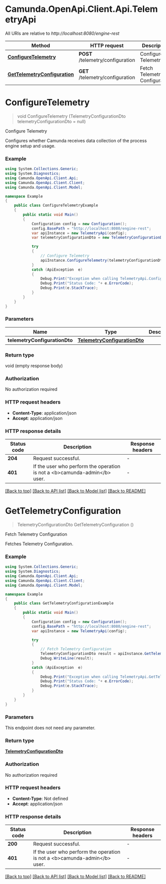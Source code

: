 # Camunda.OpenApi.Client.Api.TelemetryApi

All URIs are relative to *http://localhost:8080/engine-rest*

Method | HTTP request | Description
------------- | ------------- | -------------
[**ConfigureTelemetry**](TelemetryApi.md#configuretelemetry) | **POST** /telemetry/configuration | Configure Telemetry
[**GetTelemetryConfiguration**](TelemetryApi.md#gettelemetryconfiguration) | **GET** /telemetry/configuration | Fetch Telemetry Configuration


<a name="configuretelemetry"></a>
# **ConfigureTelemetry**
> void ConfigureTelemetry (TelemetryConfigurationDto telemetryConfigurationDto = null)

Configure Telemetry

Configures whether Camunda receives data collection of the process engine setup and usage.

### Example
```csharp
using System.Collections.Generic;
using System.Diagnostics;
using Camunda.OpenApi.Client.Api;
using Camunda.OpenApi.Client.Client;
using Camunda.OpenApi.Client.Model;

namespace Example
{
    public class ConfigureTelemetryExample
    {
        public static void Main()
        {
            Configuration config = new Configuration();
            config.BasePath = "http://localhost:8080/engine-rest";
            var apiInstance = new TelemetryApi(config);
            var telemetryConfigurationDto = new TelemetryConfigurationDto(); // TelemetryConfigurationDto |  (optional) 

            try
            {
                // Configure Telemetry
                apiInstance.ConfigureTelemetry(telemetryConfigurationDto);
            }
            catch (ApiException  e)
            {
                Debug.Print("Exception when calling TelemetryApi.ConfigureTelemetry: " + e.Message );
                Debug.Print("Status Code: "+ e.ErrorCode);
                Debug.Print(e.StackTrace);
            }
        }
    }
}
```

### Parameters

Name | Type | Description  | Notes
------------- | ------------- | ------------- | -------------
 **telemetryConfigurationDto** | [**TelemetryConfigurationDto**](TelemetryConfigurationDto.md)|  | [optional] 

### Return type

void (empty response body)

### Authorization

No authorization required

### HTTP request headers

 - **Content-Type**: application/json
 - **Accept**: application/json

### HTTP response details
| Status code | Description | Response headers |
|-------------|-------------|------------------|
| **204** | Request successful. |  -  |
| **401** | If the user who perform the operation is not a &lt;b&gt;camunda-admin&lt;/b&gt; user. |  -  |

[[Back to top]](#) [[Back to API list]](../README.md#documentation-for-api-endpoints) [[Back to Model list]](../README.md#documentation-for-models) [[Back to README]](../README.md)

<a name="gettelemetryconfiguration"></a>
# **GetTelemetryConfiguration**
> TelemetryConfigurationDto GetTelemetryConfiguration ()

Fetch Telemetry Configuration

Fetches Telemetry Configuration.

### Example
```csharp
using System.Collections.Generic;
using System.Diagnostics;
using Camunda.OpenApi.Client.Api;
using Camunda.OpenApi.Client.Client;
using Camunda.OpenApi.Client.Model;

namespace Example
{
    public class GetTelemetryConfigurationExample
    {
        public static void Main()
        {
            Configuration config = new Configuration();
            config.BasePath = "http://localhost:8080/engine-rest";
            var apiInstance = new TelemetryApi(config);

            try
            {
                // Fetch Telemetry Configuration
                TelemetryConfigurationDto result = apiInstance.GetTelemetryConfiguration();
                Debug.WriteLine(result);
            }
            catch (ApiException  e)
            {
                Debug.Print("Exception when calling TelemetryApi.GetTelemetryConfiguration: " + e.Message );
                Debug.Print("Status Code: "+ e.ErrorCode);
                Debug.Print(e.StackTrace);
            }
        }
    }
}
```

### Parameters
This endpoint does not need any parameter.

### Return type

[**TelemetryConfigurationDto**](TelemetryConfigurationDto.md)

### Authorization

No authorization required

### HTTP request headers

 - **Content-Type**: Not defined
 - **Accept**: application/json

### HTTP response details
| Status code | Description | Response headers |
|-------------|-------------|------------------|
| **200** | Request successful. |  -  |
| **401** | If the user who perform the operation is not a &lt;b&gt;camunda-admin&lt;/b&gt; user. |  -  |

[[Back to top]](#) [[Back to API list]](../README.md#documentation-for-api-endpoints) [[Back to Model list]](../README.md#documentation-for-models) [[Back to README]](../README.md)

